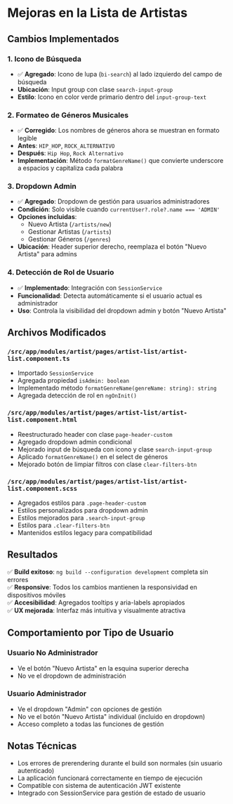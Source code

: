 # Mejoras en la Lista de Artistas

## Cambios Implementados

### 1. Icono de Búsqueda
- ✅ **Agregado**: Icono de lupa (`bi-search`) al lado izquierdo del campo de búsqueda
- **Ubicación**: Input group con clase `search-input-group`
- **Estilo**: Icono en color verde primario dentro del `input-group-text`

### 2. Formateo de Géneros Musicales
- ✅ **Corregido**: Los nombres de géneros ahora se muestran en formato legible
- **Antes**: `HIP_HOP`, `ROCK_ALTERNATIVO`
- **Después**: `Hip Hop`, `Rock Alternativo`
- **Implementación**: Método `formatGenreName()` que convierte underscore a espacios y capitaliza cada palabra

### 3. Dropdown Admin
- ✅ **Agregado**: Dropdown de gestión para usuarios administradores
- **Condición**: Solo visible cuando `currentUser?.role?.name === 'ADMIN'`
- **Opciones incluidas**:
  - Nuevo Artista (`/artists/new`)
  - Gestionar Artistas (`/artists`)
  - Gestionar Géneros (`/genres`)
- **Ubicación**: Header superior derecho, reemplaza el botón "Nuevo Artista" para admins

### 4. Detección de Rol de Usuario
- ✅ **Implementado**: Integración con `SessionService`
- **Funcionalidad**: Detecta automáticamente si el usuario actual es administrador
- **Uso**: Controla la visibilidad del dropdown admin y botón "Nuevo Artista"

## Archivos Modificados

### `/src/app/modules/artist/pages/artist-list/artist-list.component.ts`
- Importado `SessionService`
- Agregada propiedad `isAdmin: boolean`
- Implementado método `formatGenreName(genreName: string): string`
- Agregada detección de rol en `ngOnInit()`

### `/src/app/modules/artist/pages/artist-list/artist-list.component.html`
- Reestructurado header con clase `page-header-custom`
- Agregado dropdown admin condicional
- Mejorado input de búsqueda con icono y clase `search-input-group`
- Aplicado `formatGenreName()` en el select de géneros
- Mejorado botón de limpiar filtros con clase `clear-filters-btn`

### `/src/app/modules/artist/pages/artist-list/artist-list.component.scss`
- Agregados estilos para `.page-header-custom`
- Estilos personalizados para dropdown admin
- Estilos mejorados para `.search-input-group`
- Estilos para `.clear-filters-btn`
- Mantenidos estilos legacy para compatibilidad

## Resultados

✅ **Build exitoso**: `ng build --configuration development` completa sin errores  
✅ **Responsive**: Todos los cambios mantienen la responsividad en dispositivos móviles  
✅ **Accesibilidad**: Agregados tooltips y aria-labels apropiados  
✅ **UX mejorada**: Interfaz más intuitiva y visualmente atractiva  

## Comportamiento por Tipo de Usuario

### Usuario No Administrador
- Ve el botón "Nuevo Artista" en la esquina superior derecha
- No ve el dropdown de administración

### Usuario Administrador  
- Ve el dropdown "Admin" con opciones de gestión
- No ve el botón "Nuevo Artista" individual (incluido en dropdown)
- Acceso completo a todas las funciones de gestión

## Notas Técnicas

- Los errores de prerendering durante el build son normales (sin usuario autenticado)
- La aplicación funcionará correctamente en tiempo de ejecución
- Compatible con sistema de autenticación JWT existente
- Integrado con SessionService para gestión de estado de usuario 